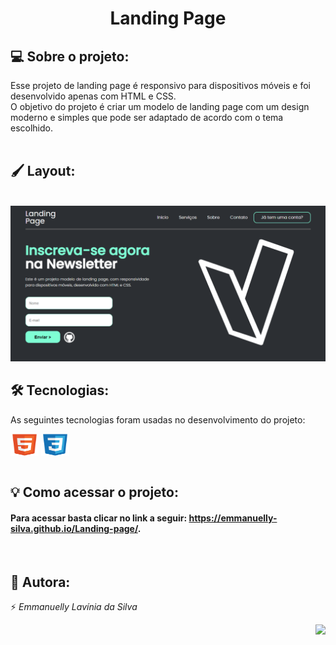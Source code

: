 <h1 align="center">Landing Page</h1>

## 💻 Sobre o projeto:
Esse projeto de landing page é responsivo para dispositivos móveis e foi desenvolvido apenas com HTML e CSS.
<br>
O objetivo do projeto é criar um modelo de landing page com um design moderno e simples que pode ser adaptado de acordo com o tema escolhido.
<br><br>

## 🖌️ Layout:
<br>
<img src="./components/images/Layout-Landing-Page.png"/>
<br>

## 🛠 Tecnologias:
As seguintes tecnologias foram usadas no desenvolvimento do projeto:

<div>
  <img align="center" alt="HTML" height="35" width="45" src="https://raw.githubusercontent.com/devicons/devicon/master/icons/html5/html5-original.svg">
  <img align="center" alt="CSS" height="35" width="45" src="https://raw.githubusercontent.com/devicons/devicon/master/icons/css3/css3-original.svg">
</div>
<br>

## 💡 Como acessar o projeto:
#### Para acessar basta clicar no link a seguir: https://emmanuelly-silva.github.io/Landing-page/.
<br>


## 📝 Autora:
⚡ *Emmanuelly Lavínia da Silva*

<img height="150" align="right" src="https://c.tenor.com/KOMN72qhJ-sAAAAC/haikyuu-hinata.gif"/>
